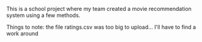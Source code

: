 This is a school project where my team created a movie recommendation system using a few methods.

Things to note: the file ratings.csv was too big to upload... I'll have to find a work around 
